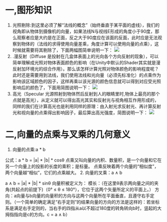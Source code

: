 # 一,图形知识
1. 光照剔除:到这里必须了解“法线的概念”（始终垂直于某平面的虚线），我们的视角即从物体到摄像机的向量，如果法线N与视线E形成的角度小于90度，那么观察者应是大约是在正面，反之大于90度应在该面的反面，此时应是无法观察到物体的（法线的求得使用向量差乘，角度计算可以使用向量的点乘），这时候就需要将其剔除了，下面两幅图简单说明一下：
![](http://images2015.cnblogs.com/blog/727571/201512/727571-20151207114907824-994342487.png)
2. .漫反射（Diffuse 是投射在几盒体表面上的光向各个方向反射的现象），可以简单理解成光照对物体表面颜色的影响（在Unity中默认的Shader其实就是漫反射加环境光的综合作用）。那么该怎样计算光照对物体颜色的影响程度呢？此时还是需要用到法线，我们使用法线和光向量（必须先标准化）的点乘作为影响该区域颜色的因子，这样再乘以该光源的颜色信息就可以得到对应受光照影响后的颜色了，下面用简图说明一下：
![](http://images2015.cnblogs.com/blog/727571/201512/727571-20151207114910543-1269558839.png)
3. 高光（Specular 光源照射到物体然后反射到人的眼睛里时,物体上最亮的那个点就是高光），从定义就可以得出高光其实和反射光与视角相互作用形成的，同样的我们在计算高光也是利用同样的原理：由入射光求反射光、再计算反射光和视向量的点乘得出影响因子，最后算出高光强度，简图说明一下：
![](http://images2015.cnblogs.com/blog/727571/201512/727571-20151207114911386-259449146.png)

# 二,向量的点乘与叉乘的几何意义
1. 向量的点乘:a * b

公式：a * b = |a| * |b| * cosθ
点乘又叫向量的内积、数量积，是一个向量和它在另一个向量上的投影的长度的乘积；是标量。
点乘反映着两个向量的“相似度”，两个向量越“相似”，它们的点乘越大。
2. 向量的叉乘：a ∧ b

a ∧ b = |a| * |b| * sinθ
向量积被定义为：
模长：（在这里θ表示两向量之间的夹角(共起点的前提下)（0° ≤ θ ≤ 180°），它位于这两个矢量所定义的平面上。）
方向：a向量与b向量的向量积的方向与这两个向量所在平面垂直，且遵守右手定则。（一个简单的确定满足“右手定则”的结果向量的方向的方法是这样的：若坐标系是满足右手定则的，当右手的四指从a以不超过180度的转角转向b时，竖起的大拇指指向是c的方向。c = a ∧ b）
